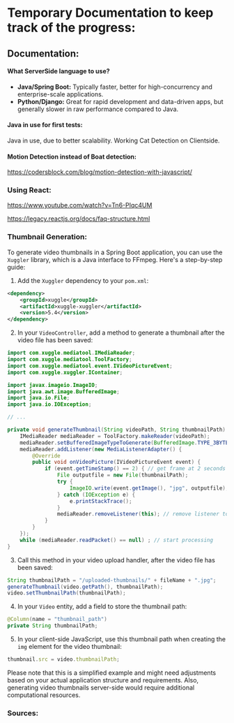 # Temporary Documentation to keep track of the progress:

## Documentation:

#### What ServerSide language to use?

- **Java/Spring Boot:** Typically faster, better for high-concurrency and enterprise-scale applications.
- **Python/Django:** Great for rapid development and data-driven apps, but generally slower in raw performance compared to Java.

#### Java in use for first tests:

Java in use, due to better scalability. Working Cat Detection on Clientside.

#### Motion Detection instead of Boat detection:

https://codersblock.com/blog/motion-detection-with-javascript/

### Using React:

https://www.youtube.com/watch?v=Tn6-PIqc4UM

https://legacy.reactjs.org/docs/faq-structure.html


### Thumbnail Generation:



To generate video thumbnails in a Spring Boot application, you can use the `Xuggler` library, which is a Java interface to FFmpeg. Here's a step-by-step guide:

1. Add the `Xuggler` dependency to your `pom.xml`:

```xml
<dependency>
    <groupId>xuggle</groupId>
    <artifactId>xuggle-xuggler</artifactId>
    <version>5.4</version>
</dependency>
```

2. In your `VideoController`, add a method to generate a thumbnail after the video file has been saved:

```java
import com.xuggle.mediatool.IMediaReader;
import com.xuggle.mediatool.ToolFactory;
import com.xuggle.mediatool.event.IVideoPictureEvent;
import com.xuggle.xuggler.IContainer;

import javax.imageio.ImageIO;
import java.awt.image.BufferedImage;
import java.io.File;
import java.io.IOException;

// ...

private void generateThumbnail(String videoPath, String thumbnailPath) {
    IMediaReader mediaReader = ToolFactory.makeReader(videoPath);
    mediaReader.setBufferedImageTypeToGenerate(BufferedImage.TYPE_3BYTE_BGR);
    mediaReader.addListener(new MediaListenerAdapter() {
        @Override
        public void onVideoPicture(IVideoPictureEvent event) {
            if (event.getTimeStamp() == 2) { // get frame at 2 seconds
                File outputfile = new File(thumbnailPath);
                try {
                    ImageIO.write(event.getImage(), "jpg", outputfile);
                } catch (IOException e) {
                    e.printStackTrace();
                }
                mediaReader.removeListener(this); // remove listener to stop processing
            }
        }
    });
    while (mediaReader.readPacket() == null) ; // start processing
}
```

3. Call this method in your video upload handler, after the video file has been saved:

```java
String thumbnailPath = "/uploaded-thumbnails/" + fileName + ".jpg";
generateThumbnail(video.getPath(), thumbnailPath);
video.setThumbnailPath(thumbnailPath);
```

4. In your `Video` entity, add a field to store the thumbnail path:

```java
@Column(name = "thumbnail_path")
private String thumbnailPath;
```

5. In your client-side JavaScript, use this thumbnail path when creating the `img` element for the video thumbnail:

```javascript
thumbnail.src = video.thumbnailPath;
```

Please note that this is a simplified example and might need adjustments based on your actual application structure and requirements. Also, generating video thumbnails server-side would require additional computational resources.

### Sources:
